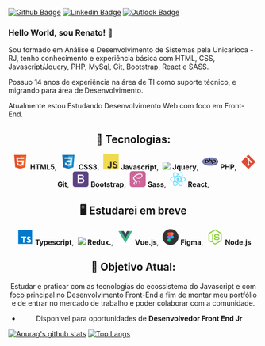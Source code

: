 [![Github Badge](https://img.shields.io/badge/GitHub--000?style=social&logo=Github&logoColor=black&link=https://github.com/renatoknot)](https://github.com/renatoknot)
[![Linkedin Badge](https://img.shields.io/badge/LinkedIn--000?style=social&logo=Linkedin&logoColor=0077B5&link=https://www.linkedin.com/in/renato-goncalves88/)](https://www.linkedin.com/in/renato-goncalves88/)
[![Outlook Badge](https://img.shields.io/badge/email--000?style=social&logo=microsoft-outlook&logoColor=0078d4&link=mailto:renatoslip@hotmail.com)](mailto:renatoslip@hotmail.com)

### Hello World, sou Renato! 👋

Sou formado em Análise e Desenvolvimento de Sistemas pela Unicarioca - RJ, tenho conhecimento e experiência básica com HTML, CSS, Javascript/Jquery, PHP, MySql, Git, Bootstrap, React e SASS.

Possuo 14 anos de experiência na área de TI como suporte técnico, e migrando para área de Desenvolvimento.

Atualmente estou Estudando Desenvolvimento Web com foco em Front-End.

<center>

## 📌 **Tecnologias:**

<img style="margin-left: 4px" src="/icons-readme/html.png"> <b>HTML5</b>,
<img style="margin-left: 4px" src="/icons-readme/css.png"> <b>CSS3</b>,
<img style="margin-left: 4px" src="/icons-readme/javascript.png"> <b>Javascript</b>,
<img style="margin-left: 4px" src="/icons-readme/jquery-356652.ico"> <b>Jquery</b>,
<img style="margin-left: 4px" src="/icons-readme/php-icon.png"> <b>PHP</b>,
<img style="margin-left: 4px" src="/icons-readme/git.png"> <b>Git</b>,
<img style="margin-left: 4px" src="/icons-readme/bootstrap.png"> <b>Bootstrap</b>,
<img style="margin-left: 4px" src="/icons-readme/sass.png"> <b>Sass</b>,
<img style="margin-left: 4px" src="/icons-readme/react.png"> <b>React</b>,

## 🖥 **Estudarei em breve**

<img style="margin-left: 4px" src="/icons-readme/typescript.png"> <b>Typescript</b>,
<img style="margin-left: 4px" src="https://i.ibb.co/WF3MG5H/unnamed.png" width="20"/> <b>Redux.</b>,
<img style="margin-left: 4px" src="/icons-readme/vue.png"> <b>Vue.js</b>,
<img style="margin-left: 4px" src="/icons-readme/figma.png"> <b>Figma</b>,
<img style="margin-left: 4px" src="/icons-readme/nodejs.png"> <b>Node.js</b>

## 🎯 **Objetivo Atual:**

Estudar e praticar com as tecnologias do ecossistema do Javascript e com foco principal no Desenvolvimento Front-End a fim de montar meu portfólio e de entrar no mercado de trabalho e poder colaborar com a comunidade.

- Disponivel para oportunidades de **Desenvolvedor Front End Jr**

</center>

[![Anurag's github stats](https://github-readme-stats.vercel.app/api?username=renatoknot)](https://github.com/anuraghazra/github-readme-stats)
[![Top Langs](https://github-readme-stats.vercel.app/api/top-langs/?username=renatoknot&layout=compact)](https://github.com/anuraghazra/github-readme-stats)
